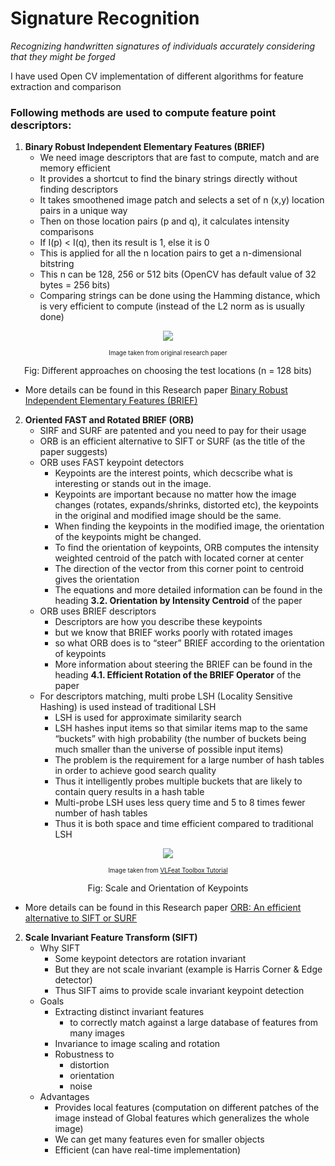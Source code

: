 # Signature Recognition
*Recognizing handwritten signatures of individuals accurately considering that they might be forged*

I have used Open CV implementation of different algorithms for feature extraction and comparison

### Following methods are used to compute feature point descriptors:

1. **Binary Robust Independent Elementary Features (BRIEF)**
	* We need image descriptors that are fast to compute, match and are memory efficient
	* It provides a shortcut to find the binary strings directly without finding descriptors
	* It takes smoothened image patch and selects a set of n (x,y) location pairs in a unique way
	* Then on those location pairs (p and q), it calculates intensity comparisons
	* If I(p) < I(q), then its result is 1, else it is 0
	* This is applied for all the n location pairs to get a n-dimensional bitstring
	* This n can be 128, 256 or 512 bits (OpenCV has default value of 32 bytes = 256 bits)
	* Comparing strings can be done using the Hamming distance, which is very efficient to compute (instead of the L2 norm as is usually done)

<p align="center">
<img src="https://i.imgur.com/fo3ZxPJ.png">
</p>
<p align="center"><sup><sub>Image taken from original research paper</sub></sup></p>
<p align="center">Fig: Different approaches on choosing the test locations (n = 128 bits)</p>

* More details can be found in this Research paper [Binary Robust Independent Elementary Features (BRIEF)](https://www.cs.ubc.ca/~lowe/525/papers/calonder_eccv10.pdf)

2. **Oriented FAST and Rotated BRIEF (ORB)**
	* SIRF and SURF are patented and you need to pay for their usage
	* ORB is an efficient alternative to SIFT or SURF (as the title of the paper suggests)
	* ORB uses FAST keypoint detectors
		* Keypoints are the interest points, which decscribe what is interesting or stands out in the image. 
		* Keypoints are important because no matter how the image changes (rotates, expands/shrinks, distorted etc), the keypoints in the original and modified image should be the same.
		* When finding the keypoints in the modified image, the orientation of the keypoints might be changed.
		* To find the orientation of keypoints, ORB computes the intensity weighted centroid of the patch with located corner at center 
		* The direction of the vector from this corner point to centroid gives the orientation
		* The equations and more detailed information can be found in the heading **3.2. Orientation by Intensity Centroid** of the paper
	* ORB uses BRIEF descriptors
		* Descriptors are how you describe these keypoints
		* but we know that BRIEF works poorly with rotated images
		* so what ORB does is to “steer” BRIEF according to the orientation of keypoints
		* More information about steering the BRIEF can be found in the heading **4.1. Efficient Rotation of the BRIEF Operator** of the paper
	* For descriptors matching, multi probe LSH (Locality Sensitive Hashing) is used instead of traditional LSH
		* LSH is used for approximate similarity search
		* LSH hashes input items so that similar items map to the same “buckets” with high probability (the number of buckets being much smaller than the universe of possible input items)
		* The problem is the requirement for a large number of hash tables in order to achieve good search quality
		* Thus it intelligently probes multiple buckets that are likely to contain query results in a hash table
		* Multi-probe LSH uses less query time and 5 to 8 times fewer number of hash tables
		* Thus it is both space and time efficient compared to traditional LSH
		
<p align="center">
<img src="https://i.imgur.com/Ol73NDg.jpg">
</p>
<p align="center"><sup><sub>Image taken from <a href="http://www.vlfeat.org/overview/sift.html">VLFeat Toolbox Tutorial</a></sub></sup></p>
<p align="center">Fig: Scale and Orientation of Keypoints</p>

* More details can be found in this Research paper [ORB: An efficient alternative to SIFT or SURF](http://www.willowgarage.com/sites/default/files/orb_final.pdf)

2. **Scale Invariant Feature Transform (SIFT)**
	* Why SIFT
		* Some keypoint detectors are rotation invariant
		* But they are not scale invariant (example is Harris Corner & Edge detector)
		* Thus SIFT aims to provide scale invariant keypoint detection
	* Goals
		* Extracting distinct invariant features
			* to correctly match against a large database of features from many images
		* Invariance to image scaling and rotation
		* Robustness to
			* distortion
			* orientation
			* noise
	* Advantages
		* Provides local features (computation on different patches of the image instead of Global features which generalizes the whole image)
		* We can get many features even for smaller objects
		* Efficient (can have real-time implementation)
	



















